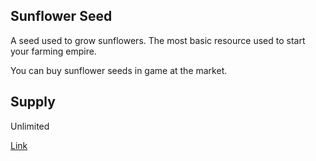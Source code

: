 ## Sunflower Seed

A seed used to grow sunflowers. The most basic resource used to start your farming empire.

You can buy sunflower seeds in game at the market.

## Supply

Unlimited

[Link](https://docs.sunflower-land.com/crafting-guide)

